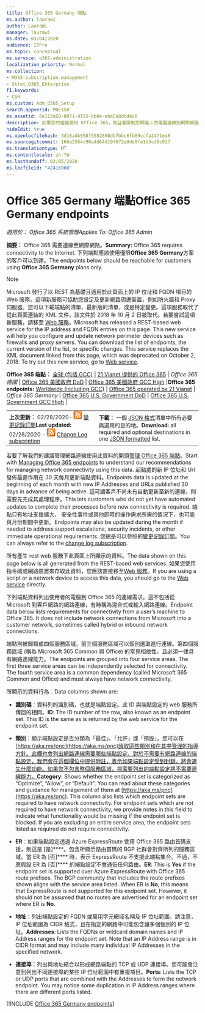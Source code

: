 ```yaml
---
title: Office 365 Germany 端點
ms.author: laurawi
author: LauraWi
manager: laurawi
ms.date: 03/04/2020
audience: ITPro
ms.topic: conceptual
ms.service: o365-administration
localization_priority: Normal
ms.collection:
- M365-subscription-management
- Strat_O365_Enterprise
f1.keywords:
- CSH
ms.custom: Adm_O365_Setup
search.appverid: MOE150
ms.assetid: 8a113a50-0071-4155-bb8e-eba5a8dbd4c8
description: 如果您的組織使用 Office 365，而且會限制您網路上的電腦連線到網際網路，以下您會發現的端點 （Fqdn、 連接埠、 Url 和 IPv4 和 IPv6 位址範圍），您應該在包含連出允許清單，以確保您電腦可以順利使用 Office 365。
hideEdit: true
ms.openlocfilehash: 3d16a4b958f5582860db7bbc6fb89ccfa2471ee8
ms.sourcegitcommit: 160a2564c90a4d64d19f072e0de9fe1b3cd0c917
ms.translationtype: MT
ms.contentlocale: zh-TW
ms.lasthandoff: 03/05/2020
ms.locfileid: "42416960"
---
```

# <a name="office-365-germany-endpoints"></a><span data-ttu-id="c400a-103">Office 365 Germany 端點</span><span class="sxs-lookup"><span data-stu-id="c400a-103">Office 365 Germany endpoints</span></span>

 <span data-ttu-id="c400a-104">*適用於： Office 365 系統管理*</span><span class="sxs-lookup"><span data-stu-id="c400a-104">*Applies To: Office 365 Admin*</span></span>

<span data-ttu-id="c400a-105">**摘要：** Office 365 需要連線至網際網路。</span><span class="sxs-lookup"><span data-stu-id="c400a-105">**Summary:** Office 365 requires connectivity to the Internet.</span></span> <span data-ttu-id="c400a-106">下列端點應該使用僅限**Office 365 Germany**方案的客戶可以到達。</span><span class="sxs-lookup"><span data-stu-id="c400a-106">The endpoints below should be reachable for customers using **Office 365 Germany** plans only.</span></span>
  
> [!NOTE]
> <span data-ttu-id="c400a-p102">Microsoft 發行了以 REST 為基礎且適用於此頁面上的 IP 位址和 FQDN 項目的 Web 服務。這項新服務可協助您設定及更新網路周邊裝置，例如防火牆和 Proxy 伺服器。您可以下載端點的清單、最新版的清單，或是特定變更。這項服務取代了從此頁面連結的 XML 文件，該文件於 2018 年 10 月 2 日被取代。若要嘗試這項新服務，請移至 [Web 服務](office-365-ip-web-service.md)。</span><span class="sxs-lookup"><span data-stu-id="c400a-p102">Microsoft has released a REST-based web service for the IP address and FQDN entries on this page. This new service will help you configure and update network perimeter devices such as firewalls and proxy servers. You can download the list of endpoints, the current version of the list, or specific changes. This service replaces the XML document linked from this page, which was deprecated on October 2, 2018. To try out this new service, go to [Web service](office-365-ip-web-service.md).</span></span>
 
 <span data-ttu-id="c400a-112">**Office 365 端點：** [全球 (包括 GCC)](urls-and-ip-address-ranges.md)  | [21 Vianet 提供的 Office 365](urls-and-ip-address-ranges-21vianet.md)  | *Office 365 德國* |  [Office 365 美國政府 DoD](office-365-u-s-government-dod-endpoints.md) | [Office 365 美國政府 GCC High](office-365-u-s-government-gcc-high-endpoints.md)  |</span><span class="sxs-lookup"><span data-stu-id="c400a-112">**Office 365 endpoints:** [Worldwide (including GCC)](urls-and-ip-address-ranges.md)  | [Office 365 operated by 21 Vianet](urls-and-ip-address-ranges-21vianet.md)  | *Office 365 Germany* | [Office 365 U.S. Government DoD](office-365-u-s-government-dod-endpoints.md) | [Office 365 U.S. Government GCC High](office-365-u-s-government-gcc-high-endpoints.md)  |</span></span>
  
|||
|:-----|:-----|
|<span data-ttu-id="c400a-113">**上次更新：** 02/28/2020- ![RSS](media/5dc6bb29-25db-4f44-9580-77c735492c4b.png) [變更記錄訂閱](https://endpoints.office.com/version/Germany?allversions=true&format=rss&clientrequestid=b10c5ed1-bad1-445f-b386-b919946339a7)</span><span class="sxs-lookup"><span data-stu-id="c400a-113">**Last updated:** 02/28/2020 - ![RSS](media/5dc6bb29-25db-4f44-9580-77c735492c4b.png) [Change Log subscription](https://endpoints.office.com/version/Germany?allversions=true&format=rss&clientrequestid=b10c5ed1-bad1-445f-b386-b919946339a7)</span></span> |<span data-ttu-id="c400a-114">**下載：** 一個 [JSON 格式](https://endpoints.office.com/endpoints/Germany?clientrequestid=b10c5ed1-bad1-445f-b386-b919946339a7)清單中所有必要與選用的目的地。</span><span class="sxs-lookup"><span data-stu-id="c400a-114">**Download:** all required and optional destinations in one [JSON formatted](https://endpoints.office.com/endpoints/Germany?clientrequestid=b10c5ed1-bad1-445f-b386-b919946339a7) list.</span></span>  <br/> |

<span data-ttu-id="c400a-115">若要了解我們的建議管理網路連線使用此資料的開頭[管理 Office 365 端點](managing-office-365-endpoints.md)。</span><span class="sxs-lookup"><span data-stu-id="c400a-115">Start with [Managing Office 365 endpoints](managing-office-365-endpoints.md) to understand our recommendations for managing network connectivity using this data.</span></span> <span data-ttu-id="c400a-116">起點處的新 IP 位址和 Url 發佈最遲作用在 30 天每月更新端點資料。</span><span class="sxs-lookup"><span data-stu-id="c400a-116">Endpoints data is updated at the beginning of each month with new IP Addresses and URLs published 30 days in advance of being active.</span></span> <span data-ttu-id="c400a-117">這可讓客戶不尚未有自動更新至新的連線，則需要先完成其處理程序。</span><span class="sxs-lookup"><span data-stu-id="c400a-117">This lets customers who do not yet have automated updates to complete their processes before new connectivity is required.</span></span> <span data-ttu-id="c400a-118">端點只有地址支援擴大、 安全性事件或其他即時的操作需求所需的情況下，也可能與月份期間中更新。</span><span class="sxs-lookup"><span data-stu-id="c400a-118">Endpoints may also be updated during the month if needed to address support escalations, security incidents, or other immediate operational requirements.</span></span> <span data-ttu-id="c400a-119">您總是可以參照的[變更記錄訂閱](https://endpoints.office.com/version/Germany?allversions=true&format=rss&clientrequestid=b10c5ed1-bad1-445f-b386-b919946339a7)。</span><span class="sxs-lookup"><span data-stu-id="c400a-119">You can always refer to the [change log subscription](https://endpoints.office.com/version/Germany?allversions=true&format=rss&clientrequestid=b10c5ed1-bad1-445f-b386-b919946339a7).</span></span>

<span data-ttu-id="c400a-120">所有產生 rest web 服務下此頁面上所顯示的資料。</span><span class="sxs-lookup"><span data-stu-id="c400a-120">The data shown on this page below is all generated from the REST-based web services.</span></span> <span data-ttu-id="c400a-121">如果您使用指令碼或網路裝置來存取此資料，您應該直接移至[Web 服務](office-365-ip-web-service.md)。</span><span class="sxs-lookup"><span data-stu-id="c400a-121">If you are using a script or a network device to access this data, you should go to the [Web service](office-365-ip-web-service.md) directly.</span></span>

<span data-ttu-id="c400a-p105">下列端點資料列出使用者的電腦到 Office 365 的連線需求。這不包括從 Microsoft 到客戶網路的網路連線，有時稱為混合式或輸入網路連線。</span><span class="sxs-lookup"><span data-stu-id="c400a-p105">Endpoint data below lists requirements for connectivity from a user’s machine to Office 365. It does not include network connections from Microsoft into a customer network, sometimes called hybrid or inbound network connections.</span></span>

<span data-ttu-id="c400a-p106">端點則被歸類成四個服務區域。前三個服務區域可以個別選取進行連線。第四個服務區域 (稱為 Microsoft 365 Common 與 Office) 的常見相依性，且必須一律具有網路連線能力。</span><span class="sxs-lookup"><span data-stu-id="c400a-p106">The endpoints are grouped into four service areas. The first three service areas can be independently selected for connectivity. The fourth service area is a common dependency (called Microsoft 365 Common and Office) and must always have network connectivity.</span></span>

<span data-ttu-id="c400a-127">所顯示的資料行為︰</span><span class="sxs-lookup"><span data-stu-id="c400a-127">Data columns shown are:</span></span>

- <span data-ttu-id="c400a-p107">**識別碼**：資料列的識別碼，也就是端點設定。此 ID 與端點設定的 web 服務所傳回的相同。</span><span class="sxs-lookup"><span data-stu-id="c400a-p107">**ID**: The ID number of the row, also known as an endpoint set. This ID is the same as is returned by the web service for the endpoint set.</span></span>

- <span data-ttu-id="c400a-p108">**類別**：顯示端點設定是否分類為「最佳」、「允許」或「預設」。您可以在[https://aka.ms/pnc](https://aka.ms/pnc)讀取這些類別和在其中管理的指導方針。此欄也會列出網路連線需要哪些端點設定。對於不需要有網路連線的端點設定，我們會在這個欄位中提供附註，表示如果端點設定受到封鎖，將會遺失什麼功能。如果您不包含整個服務區域，視需要列出的端點設定將不需要連線能力。</span><span class="sxs-lookup"><span data-stu-id="c400a-p108">**Category**: Shows whether the endpoint set is categorized as “Optimize”, “Allow”, or “Default”. You can read about these categories and guidance for management of them at [https://aka.ms/pnc](https://aka.ms/pnc). This column also lists which endpoint sets are required to have network connectivity. For endpoint sets which are not required to have network connectivity, we provide notes in this field to indicate what functionality would be missing if the endpoint set is blocked. If you are excluding an entire service area, the endpoint sets listed as required do not require connectivity.</span></span>

- <span data-ttu-id="c400a-p109">**ER**：如果端點設定透過 Azure ExpressRoute 使用 Office 365 路由首碼支援，則這是 [是]\*\*\*\*。包含所顯示路由首碼的 BGP 社群會對齊所列的服務區域。當 ER 為 [否]\*\*\*\* 時，表示 ExpressRoute 不支援此端點集合。不過，不應假設 ER 為 [否]\*\*\*\* 的端點設定不會通告任何路由。</span><span class="sxs-lookup"><span data-stu-id="c400a-p109">**ER**: This is **Yes** if the endpoint set is supported over Azure ExpressRoute with Office 365 route prefixes. The BGP community that includes the route prefixes shown aligns with the service area listed. When ER is **No**, this means that ExpressRoute is not supported for this endpoint set. However, it should not be assumed that no routes are advertised for an endpoint set where ER is **No**.</span></span>

- <span data-ttu-id="c400a-p110">**地址**：列出端點設定的 FQDN 或萬用字元網域名稱及 IP 位址範圍。請注意，IP 位址範圍為 CIDR 格式，且在指定的網路中可能包含讓多個個別的 IP 位址。</span><span class="sxs-lookup"><span data-stu-id="c400a-p110">**Addresses**: Lists the FQDNs or wildcard domain names and IP Address ranges for the endpoint set. Note that an IP Address range is in CIDR format and may include many individual IP Addresses in the specified network.</span></span>
 
- <span data-ttu-id="c400a-p111">**連接埠**：列出與地址結合以形成網路端點的 TCP 或 UDP 連接埠。您可能會注意到列出不同連接埠的某些 IP 位址範圍中有重複項目。</span><span class="sxs-lookup"><span data-stu-id="c400a-p111">**Ports**: Lists the TCP or UDP ports that are combined with the Addresses to form the network endpoint. You may notice some duplication in IP Address ranges where there are different ports listed.</span></span>

[!INCLUDE [Office 365 Germany endpoints](./includes/office-365-germany-endpoints.md)]

 


